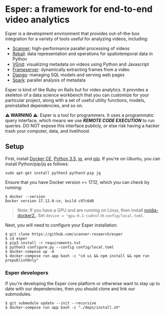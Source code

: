 # Esper: a framework for end-to-end video analytics

Esper is a development environment that provides out-of-the-box integration for a variety of tools useful for analyzing videos, including:
* [Scanner](https://github.com/scanner-research/scanner): high-performance parallel processing of videos
* [Rekall](https://github.com/scanner-research/rekall): data representation and operations for spatiotemporal data in Python
* [VGrid](https://github.com/scanner-research/vgrid): visualizing metadata on videos using Python and Javascript
* [Frameserver](https://github.com/scanner-research/frameserver): dynamically extracting frames from a video
* [Django](https://docs.djangoproject.com/en/2.2/): managing SQL models and serving web pages
* [Spark](https://spark.apache.org/): parallel analysis of metadata

Esper is kind of like Ruby on Rails but for video analytics. It provides a skeleton of a data science workbench that you can customize for your particular project, along with a set of useful utility functions, models, preinstalled dependencies, and so on.

**:warning: WARNING :warning:**: Esper is a tool for programmers. It uses a programmatic query interface, which means we use **_REMOTE CODE EXECUTION_** to run queries. DO NOT expose this interface publicly, or else risk having a hacker trash your computer, data, and livelihood.

## Setup

First, install [Docker CE](https://docs.docker.com/engine/installation/#supported-platforms), [Python 3.5](https://www.python.org/downloads/), [jq](https://stedolan.github.io/jq/download/), and [pip](https://pip.pypa.io/en/stable/installing/). If you're on Ubuntu, you can install Python/pip/jq as follows:
```
sudo apt-get install python3 python3-pip jq
```

Ensure that you have Docker version >= 17.12, which you can check by running:
```
$ docker --version
Docker version 17.12.0-ce, build c97c6d6
```

> Note: If you have a GPU and are running on Linux, then install [nvidia-docker2.](https://github.com/NVIDIA/nvidia-docker). Set `device = "gpu-9.1-cudnn7` in `config/local.toml`.

Next, you will need to configure your Esper installation.

```
$ git clone https://github.com/scanner-research/esper
$ cd esper
$ pip3 install -r requirements.txt
$ python3 configure.py --config config/local.toml
$ docker-compose up -d
$ docker-compose run app bash -c "cd ui && npm install && npm run prepublishOnly"
```

### Esper developers

If you're developing the Esper core platform or otherwise want to stay up to date with our dependencies, then you should clone and link our submodules.

```
$ git submodule update --init --recursive
$ docker-compose run app bash -c "./deps/install.sh"
```
